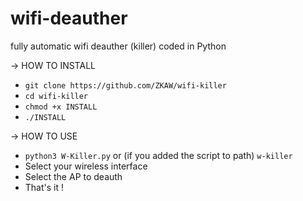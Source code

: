 # wifi-deauther
fully automatic wifi deauther (killer) coded in Python

-> HOW TO INSTALL

- `git clone https://github.com/ZKAW/wifi-killer`
- `cd wifi-killer`
- `chmod +x INSTALL`
- `./INSTALL`

-> HOW TO USE

- `python3 W-Killer.py` or (if you added the script to path) `w-killer`
- Select your wireless interface
- Select the AP to deauth
- That's it !
